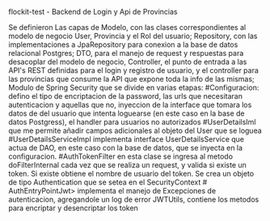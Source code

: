 flockit-test - Backend de Login y Api de Provincias

Se definieron Las capas de Modelo, con las clases correspondientes al modelo de negocio User, Provincia y el Rol del usuario; Repository, con las implementaciones a JpaRepository para conexion a la base de datos relacional Postgres; DTO, para el manejo de request y respuestas para desacoplar del modelo de negocio, Controller, el punto de entrada a las API's REST definidas para el login y registro de usuario, y el controller para las provincias que consume la API que expone toda la info de las mismas; Modulo de Spring Security que se divide en varias etapas:
         #Configuracion: defino el tipo de encriptacion de la password, las urls que necesitaran autenticacion y aquellas que no, inyeccion de la interface que tomara los datos de del usuario que intenta loguearse (en este caso en la base de datos Postgress), el handler para usuarios no autorizados
         #UserDetailsIml que me permite añadir campos adicionales al objeto del User que se loguea
         #UserDetailsServiceImpl implementa interface UserDetailsService que actua de DAO, en este caso con la base de datos, que se inyecta en la configuracion.
         #AuthTokenFilter en esta clase se ingresa al metodo doFilterInternal cada vez que se realiza un request, y valida si existe un token. Si existe obtiene el nombre de       usuario del token. Se crea un objeto de tipo Authentication que se setea en el SecurityContext
         # AuthEntryPointJwt> implementa el manejo de Excepciones de autenticacion, agregandole un log de error
         JWTUtils, contiene los metodos para encriptar y desencriptar los token
         
